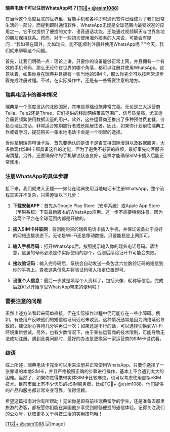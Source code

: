 **瑞典电话卡可以注册WhatsApp吗？[[TG💪+ @esim1088](https://t.me/s/esim1088)]**

在当今这个高度互联的世界里，智能手机和各种即时通讯软件已经成为了我们日常生活的一部分。而提到即时通讯软件，WhatsApp无疑是全球范围内最受欢迎的应用之一。它不仅提供了便捷的文字、语音通话功能，还能通过视频聊天与世界各地的朋友保持联系。然而，对于一些初次使用海外服务的人来说，可能会有疑问：“我如果在国外，比如瑞典，能不能顺利注册并使用WhatsApp呢？”今天，我们就来聊聊这个问题。

首先，让我们明确一点：理论上讲，只要你的设备能够正常上网，并且拥有一个有效的手机号码，那么无论你在世界的哪个角落，都可以注册并使用WhatsApp。这意味着，如果你身在瑞典并且拥有一张当地的SIM卡，那么你完全可以按照常规步骤完成注册过程。不过，在实际操作中，还是有一些需要注意的地方。

### 瑞典电话卡的基本情况

瑞典是一个高度发达的北欧国家，其电信基础设施非常完善。无论是三大运营商Telia、Tele2还是Three，它们提供的移动网络覆盖范围广，信号质量高，尤其适合需要频繁使用数据流量的用户。此外，这些运营商还推出了多种预付费套餐，价格合理且灵活，非常适合短期旅行者或长期居住者。因此，如果你计划前往瑞典工作或者学习，提前购买一张本地电话卡会是一个明智的选择。

当你拿到瑞典电话卡后，首先要确认的是该卡是否支持国际漫游以及数据服务。大多数现代SIM卡都具备这样的功能，但为了避免不必要的麻烦，最好事先向客服咨询清楚。另外，还要确保你的手机解锁状态良好，这样才能确保SIM卡插入后能正常使用。

### 注册WhatsApp的具体步骤

接下来，我们就进入正题——如何在瑞典使用当地电话卡注册WhatsApp。整个流程其实并不复杂，只需遵循以下几步：

1. **下载安装APP**：首先从Google Play Store（安卓系统）或Apple App Store（苹果系统）下载最新版本的WhatsApp应用。这一步不需要特别注意，因为这两个平台在全球范围内都是开放的。
   
2. **插入SIM卡并联网**：将刚刚购买的瑞典电话卡插入手机，并保证设备处于良好的网络连接状态下。无论是Wi-Fi还是移动数据，只要能稳定上网即可。

3. **输入手机号码**：打开WhatsApp后，按照提示输入你的瑞典电话号码。请注意，这里的号码必须是你实际使用的那个，否则后续验证环节可能会失败。

4. **接收验证码**：输入完号码后，系统会自动发送一条包含六位数验证码的短信到你的手机上。查收这条信息并将验证码填入指定位置即可。

5. **设置个人信息**：最后一步就是填写个人资料了，包括头像、昵称等信息。完成后就可以开始享受WhatsApp带来的便利啦！

### 需要注意的问题

虽然上述方法看起来简单直接，但在实际操作过程中仍可能存在一些小障碍。例如，有些用户反映他们的短信验证码迟迟未收到。这种情况通常是因为网络延迟导致的，建议耐心等待几分钟再试一次；如果还是不行的话，可以选择切换到Wi-Fi环境重新尝试。另外，也有少数情况下，由于某些运营商的技术限制，可能导致无法成功注册。遇到此类问题时，最好的办法是更换另一家运营商的SIM卡试试看。

### 结语

综上所述，瑞典电话卡完全可以用来注册并正常使用WhatsApp。只要你选择了一张靠谱的本地SIM卡，并且严格按照正确的步骤进行操作，基本上不会遇到太大的困难。当然了，如果你觉得携带实体SIM卡比较麻烦，也可以考虑使用虚拟eSIM技术。目前市面上有不少优质的eSIM服务商，比如TG💪+ @esim1088，他们提供的产品和服务都非常专业可靠，值得信赖。

希望这篇指南对你有所帮助！无论你是即将前往瑞典留学的学生，还是准备去那里旅游的游客，都祝愿你们能在异国他乡享受到顺畅便捷的通信体验。记得关注我们的公众号，获取更多关于科技生活的实用技巧哦！

[[TG💪+ @esim1088](https://t.me/s/esim1088) ![Image](https://i.postimg.cc/4NQfJmqS/Snipaste-2025-05-13-00-14-12.png)]